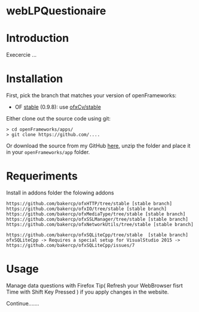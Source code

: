 # webLPQuestionaire

# Introduction

Execercie ...

# Installation

First, pick the branch that matches your version of openFrameworks:

* OF [stable](https://github.com/openframeworks/openFrameworks/tree/stable) (0.9.8): use [ofxCv/stable](https://github.com/kylemcdonald/ofxCv/tree/stable)

Either clone out the source code using git:

	> cd openFrameworks/apps/
	> git clone https://github.com/....

Or download the source from my GitHub [here](https://github.com/kylemcdonald/ofxCv/archive/master.zip), unzip the folder and place it in your `openFrameworks/app` folder.

# Requeriments 

Install in addons folder the folowing addons 

    https://github.com/bakercp/ofxHTTP/tree/stable [stable branch]
    https://github.com/bakercp/ofxIO/tree/stable [stable branch]
    https://github.com/bakercp/ofxMediaType/tree/stable [stable branch]
    https://github.com/bakercp/ofxSSLManager/tree/stable [stable branch]
    https://github.com/bakercp/ofxNetworkUtils/tree/stable [stable branch]
    
    https://github.com/bakercp/ofxSQLiteCpp/tree/stable  [stable branch]
    ofxSQLiteCpp -> Requires a special setup for VisualStudio 2015 ->   https://github.com/bakercp/ofxSQLiteCpp/issues/7

# Usage

Manage data questions with Firefox 
Tip( Refresh your WebBrowser fisrt Time with Shift Key Pressed ) if you apply changes in the website. 

Continue.......